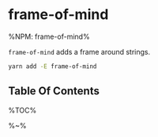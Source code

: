 # frame-of-mind

%NPM: frame-of-mind%

`frame-of-mind` adds a frame around strings.

```sh
yarn add -E frame-of-mind
```

## Table Of Contents

%TOC%

%~%